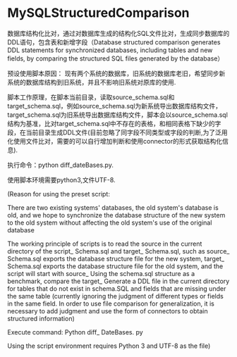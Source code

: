 # MySQLStructuredComparison
数据库结构化比对，通过对数据库生成的结构化SQL文件比对，生成同步数据库的DDL语句，包含表和新增字段（Database structured comparison generates DDL statements for synchronized databases, including tables and new fields, by comparing the structured SQL files generated by the database）  

预设使用脚本原因：
现有两个系统的数据库，旧系统的数据库老旧，希望同步新系统的数据库结构到旧系统，并且不影响旧系统对原库的使用.  

脚本工作原理，在脚本当前目录，读取source_schema.sql和target_schema.sql，例如source_schema.sql为新系统导出数据库结构文件，target_schema.sql为旧系统导出数据库结构文件，脚本会以source_schema.sql结构为基准，比对target_schema.sql中不存在的表格，和相同表格下缺少的字段，在当前目录生成DDL文件(目前忽略了同字段不同类型或字段的判断,为了泛用化使用文件比对，需要的可以自行增加判断和使用connector的形式获取结构化信息).  

执行命令：python diff_dateBases.py.  

使用脚本环境需要python3,文件UTF-8.  

(Reason for using the preset script:  

There are two existing systems' databases, the old system's database is old, and we hope to synchronize the database structure of the new system to the old system without affecting the old system's use of the original database  

The working principle of scripts is to read the source in the current directory of the script_ Schema.sql and target_ Schema.sql, such as source_ Schema.sql exports the database structure file for the new system, target_ Schema.sql exports the database structure file for the old system, and the script will start with source_ Using the schema.sql structure as a benchmark, compare the target_ Generate a DDL file in the current directory for tables that do not exist in schema.SQL and fields that are missing under the same table (currently ignoring the judgment of different types or fields in the same field. In order to use file comparison for generalization, it is necessary to add judgment and use the form of connectors to obtain structured information)  

Execute command: Python diff_ DateBases. py  

Using the script environment requires Python 3 and UTF-8 as the file)
